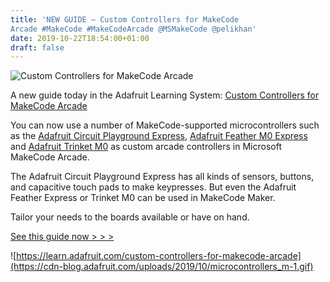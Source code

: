 ```yaml
---
title: 'NEW GUIDE – Custom Controllers for MakeCode
Arcade #MakeCode #MakeCodeArcade @MSMakeCode @pelikhan'
date: 2019-10-22T18:54:00+01:00
draft: false
---
```


![Custom Controllers for MakeCode Arcade](https://cdn-blog.adafruit.com/uploads/2019/10/microcontrollers_m.gif)

A new guide today in the Adafruit Learning System: [Custom Controllers for MakeCode Arcade](https://learn.adafruit.com/custom-controllers-for-makecode-arcade/overview)

You can now use a number of MakeCode-supported microcontrollers such as the [Adafruit Circuit Playground Express](https://www.adafruit.com/product/3333), [Adafruit Feather M0 Express](https://www.adafruit.com/product/3403) and [Adafruit Trinket M0](https://www.adafruit.com/product/3500) as custom arcade controllers in Microsoft MakeCode Arcade.

The Adafruit Circuit Playground Express has all kinds of sensors, buttons, and capacitive touch pads to make keypresses. But even the Adafruit Feather Express or Trinket M0 can be used in MakeCode Maker.

Tailor your needs to the boards available or have on hand.

[See this guide now > > >](https://learn.adafruit.com/custom-controllers-for-makecode-arcade/)

![https://learn.adafruit.com/custom-controllers-for-makecode-arcade](https://cdn-blog.adafruit.com/uploads/2019/10/microcontrollers_m-1.gif)